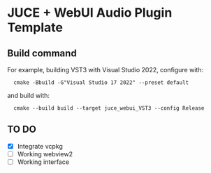 # JUCE + WebUI Audio Plugin Template

## Build command

For example, building VST3 with Visual Studio 2022, configure with:

```
  cmake -Bbuild -G"Visual Studio 17 2022" --preset default
```
and build with:

```
  cmake --build build --target juce_webui_VST3 --config Release  
```

## TO DO

- [x] Integrate vcpkg
- [ ] Working webview2
- [ ] Working interface
